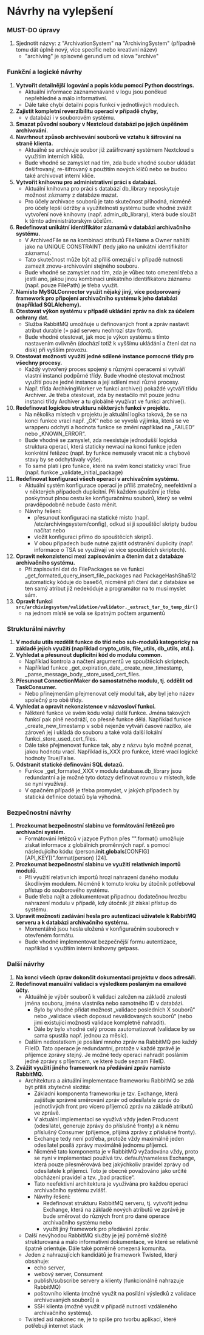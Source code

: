 # Návrhy na vylepšení

### MUST-DO úpravy

1. Sjednotit názvy: z "ArchivationSystem" na "ArchivingSystem" (případně tomu dát úplně nový, více specific nebo kreativní název)
    - "archiving" je spisovné gerundium od slova "archive" 

### Funkční a logické návrhy

1. **Vytvořit detailnější logování a popis kódu pomocí Python docstrings.**
    - Aktuální informace zaznamenávané v logu jsou poněkud nepřehledné a málo informativní.
    - Dále také chybí detailní popis funkcí v jednotlivých modulech.
1. **Zajistit kompletní reverzibilitu operací v případě chyby,**
    - v databázi i v souborovém systému.
1. **Smazat původní soubory v Nextcloud databázi po jejich úspěšném archivování.**
1. **Navrhnout způsob archivování souborů ve vztahu k šifrování na straně klienta.**
    - Aktuálně se archivuje soubor již zašifrovaný systémem Nextcloud s využitím interních klíčů.
    - Bude vhodné se zamyslet nad tím, zda bude vhodné soubor ukládat dešifrovaný, re-šifrovaný s použitím nových klíčů nebo se budou také archivovat interní klíče.
1. **Vytvořit knihovnu pro administrativní práci s databází.**
    - Aktuální knihovna pro práci s databází db_library neposkytuje možnost záznamy z databáze mazat.
    - Pro účely archivace souborů je tato skutečnost příhodná, nicméně pro účely lepší údržby a využitelnosti systému bude vhodné zvážit vytvoření nové knihovny (např. admin_db_library), která bude sloužit k těmto administrátorským účelům.
1. **Redefinovat unikátní identifikátor záznamů v databázi archivačního systému.**
    - V ArchivedFile se na kombinaci atributů FileName a Owner nahlíží jako na UNIQUE CONSTRAINT (tedy jako na unikátní identifikátor záznamu).
    - Tato skutečnost může být až příliš omezující v případě nutnosti zamezit znovu-archivování stejného souboru.
    - Bude vhodné se zamyslet nad tím, zda je vůbec toto omezení třeba a jestli ano, jakou jinou kombinaci unikátního identifikátoru záznamu (např. pouze FilePath) je třeba využít.
1. **Namísto MySQLConnector využít nějaký jiný, více podporovaný framework pro připojení archivačního systému k jeho databázi (například SQLAlchemy).**
1. **Otestovat výkon systému v případě ukládání zpráv na disk za účelem ochrany dat.**
    - Služba RabbitMQ umožňuje u definovaných front a zpráv nastavit atribut durable (= pád serveru neohrozí stav front).
    - Bude vhodné otestovat, jak moc je výkon systému s tímto nastavením ovlivněn (dochází totiž k vyššímu ukládání a čtení dat na disk) při vyšším provozu.
1. **Otestovat možnosti využití jedné sdílené instance pomocné třídy pro všechny procesy.**
    - Každý vytvořený proces spojený s různými operacemi si vytváří vlastní instanci podpůrné třídy. Bude vhodné otestovat možnost využití pouze jedné instance a její sdílení mezi různé procesy.
    - Např. třída ArchivingWorker ve funkci archive() pokaždé vytváří třídu Archiver. Je třeba otestovat, zda by nestačilo mít pouze jednu instanci třídy Archiver a tu globálně využívat ve funkci archive().
1. **Redefinovat logickou strukturu některých funkcí v projektu.**
    - Na několika místech v projektu je aktuální logika taková, že se na konci funkce vrací např. „OK“ nebo se vyvolá výjimka, která se ve wrapperu odchytí a hodnota funkce se změní například na „FAILED“ nebo „KNOWN_ERROR“.
    - Bude vhodné se zamyslet, zda neexistuje jednodušší logická struktura operací, která staticky nevrací na konci funkce jeden konkrétní řetězec (např. by funkce nemusely vracet nic a chybové stavy by se odchytávaly výše).
    - To samé platí i pro funkce, které na svém konci staticky vrací True (např. funkce _validate_initial_package)
1. **Redefinovat konfiguraci všech operací v archivačním systému.**
    - Aktuální systém konfigurace operací je příliš zmatečný, neefektivní a v některých případech duplicitní. Při každém spuštění je třeba poskytnout plnou cestu ke konfiguračnímu souborů, který se velmi pravděpodobně nebude často měnit.
    - Návrhy řešení:
        - přesunout konfiguraci na statické místo (např. /etc/archivingsystem/config), odkud si ji spouštěcí skripty budou načítat nebo
        - vložit konfiguraci přímo do spouštěcích skriptů.
        - V obou případech bude nutné zajistit odstranění duplicity (např. informace o TSA se využívají ve více spouštěcích skriptech).
1. **Opravit nekonzistenci mezi zapisováním a čtením dat z databáze archivačního systému.**
    - Při zapisování dat do FilePackages se ve funkci _get_formated_query_insert_file_packages nad PackageHashSha512 automaticky kóduje do base64, nicméně při čtení dat z databáze se ten samý atribut již nedekóduje a programátor na to musí myslet sám.
1. **Opravit funkci `src/archivingsystem/validation/validator._extract_tar_to_temp_dir()`**
    - na jednom místě se volá se špatným počtem argumentů

### Strukturální návrhy

1. **V modulu utils rozdělit funkce do tříd nebo sub-modulů kategoricky na základě jejich využití (například crypto_utils, file_utils, db_utils, atd.).**
1. **Vyhledat a přesunout duplicitní kód do modulu common.**
    - Například kontrola a načtení argumentů ve spouštěcích skriptech.
    - Například funkce _get_expiration_date,_create_new_timestamp, _parse_message_body,_store_used_cert_files.
1. **Přesunout ConnectionMaker do samostatného modulu, tj. oddělit od TaskConsumer.**
    - Nebo přinejmenším přejmenovat celý modul tak, aby byl jeho název společný pro obě třídy.
1. **Vyhledat a opravit nekonzistence v názvosloví funkcí.**
    - Některé funkce ve svém kódu volají další funkce. Jména takových funkcí pak plně neodráží, co přesně funkce dělá. Například funkce _create_new_timestamp v sobě nejenže vytváří časové razítko, ale zároveň jej i ukládá do souboru a také volá další lokální funkci_store_used_cert_files.
    - Dále také přejmenovat funkce tak, aby z názvu bylo možné poznat, jakou hodnotu vrací. Například is_XXX pro funkce, které vrací logické hodnoty True/False.
1. **Odstranit statické definování SQL dotazů.**
    - Funkce _get_formated_XXX v modulu database.db_library jsou redundantní a je možné tyto dotazy definovat rovnou v místech, kde se nyní využívají.
    - V opačném případě je třeba promyslet, v jakých případech by statická definice dotazů byla výhodná.

### Bezpečnostní návrhy

1. **Prozkoumat bezpečnostní slabinu ve formátování řetězců pro archivační systém.**
    - Formátování řetězců v jazyce Python přes "".format() umožňuje získat informace z globálních proměnných např. s pomocí následujícího kódu: {person.__init__.__globals__[CONFIG][API_KEY]}".format(person) [24].
1. **Prozkoumat bezpečnostní slabinu ve využití relativních importů modulů.**
    - Při využití relativních importů hrozí nahrazení daného modulu škodlivým modulem. Nicméně k tomuto kroku by útočník potřeboval přístup do souborového systému.
    - Bude třeba najít a zdokumentovat případnou dodatečnou hrozbu nahrazení modulu v případě, kdy útočník již získal přístup do systému.
1. **Upravit možnosti zadávání hesla pro autentizaci uživatele k RabbitMQ serveru a k databázi archivačního systému.**
    - Momentálně jsou hesla uložená v konfiguračním souborech v otevřeném formátu.
    - Bude vhodné implementovat bezpečnější formu autentizace, například s využitím interní knihovny getpass.

### Další návrhy

1. **Na konci všech úprav dokončit dokumentaci projektu v docs adresáři.**
1. **Redefinovat manuální validaci s výsledkem poslaným na emailové účty.**
    - Aktuálně je výběr souborů k validaci založen na základě znalosti jména souboru, jména vlastníka nebo samotného ID v databázi.
        - Bylo by vhodné přidat možnost „validace posledních X souborů“ nebo „validace všech doposud nevalidovaných souborů“ (nebo jimi existující možnosti validace kompletně nahradit).
        - Dále by bylo vhodné celý proces zautomatizovat (validace by se sama spustila např. jednou za měsíc).
    - Dalším nedostatkem je posílání mnoho zpráv na RabbitMQ pro každý FileID. Tato operace je redundantní, protože v každé zprávě je příjemce zprávy stejný. Je možné tedy operaci nahradit posláním jedné zprávy s příjemcem, ve které bude seznam FileID.
1. **Zvážit využití jiného framework na předávání zpráv namísto RabbitMQ.**
    - Architektura a aktuální implementace frameworku RabbitMQ se zdá být příliš zbytečně složitá:
        - Základní komponenta frameworku je tzv. Exchange, která zajišťuje správné směrování zpráv od odesílatele zpráv do jednotlivých front pro vícero příjemců zpráv na základě atributů ve zprávě.
        - V aktuální implementaci se využívá vždy jeden Producent (odesílatel, generuje zprávy do příslušné fronty) a k němu příslušný Consumer (příjemce, přijímá zprávy z příslušné fronty).
        - Exchange tedy není potřeba, protože vždy maximálně jeden odesílatel posílá zprávy maximálně jednomu příjemci.
        - Nicméně tato komponenta je v RabbitMQ vyžadována vždy, proto se nyní v implementaci používá tzv. default/nameless Exchange, která pouze přesměrovává bez jakýchkoliv pravidel zprávy od odesílatele k příjemci. Toto je obecně považováno jako určité obcházení pravidel a tzv. „bad practice“.
        - Tato neefektivní architektura je využívána pro každou operaci archivačního systému zvlášť.
        - Návrhy řešení:
            - Redefinovat strukturu RabbitMQ serveru, tj. vytvořit jednu Exchange, která na základě nových atributů ve zprávě je bude směrovat do různých front pro dané operace archivačního systému nebo
            - využít jiný framework pro předávání zpráv.
    - Další nevýhodou RabbitMQ služby je její poměrně složitě strukturovaná a málo informativní dokumentace, ve které se relativně špatně orientuje. Dále také poměrně omezená komunita.
    - Jeden z nahrazujících kandidátů je framework Twisted, který obsahuje:
        - echo server,
        - webový server, Consument
        - publish/subscribe servery a klienty (funkcionálně nahrazuje RabbitMQ)
        - poštovního klienta (možné využít na posílání výsledků z validace archivovaných souborů) a
        - SSH klienta (možné využít v případě nutnosti vzdáleného archivačního systému).
    - Twisted asi nakonec ne, je to spíše pro tvorbu aplikací, které potřebují internet stack
